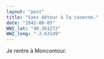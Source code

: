 ```yaml
---
layout: "post"
title: "Sans détour à la caserne."
date: "1942-08-05"
WW2_lat: "48.361272"
WW2_long: "-2.63149"
---
```


Je rentre à Moncontour.


<div class="histoire"></div>

<div class="commentaire"></div>
